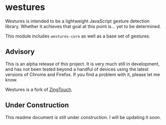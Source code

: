 # westures 

Westures is intended to be a lightweight JavaScript gesture detection library.
Whether it achieves that goal at this point is... yet to be determined.

This module includes `westures-core` as well as a base set of gestures.

## Advisory

This is an alpha release of this project. It is very much still in development,
and has not been tested beyond a handful of devices using the latest versions of
Chrome and Firefox. If you find a problem with it, please let me know.

Westures is a fork of [ZingTouch](https://github.com/zingchart/zingtouch).

## Under Construction

This readme document is still under construction. I will be updating it soon.

